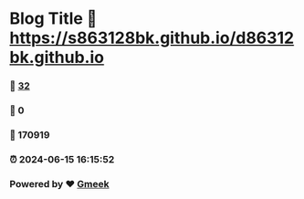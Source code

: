 # Blog Title :link: https://s863128bk.github.io/d86312bk.github.io 
### :page_facing_up: [32](https://s863128bk.github.io/d86312bk.github.io/tag.html) 
### :speech_balloon: 0 
### :hibiscus: 170919 
### :alarm_clock: 2024-06-15 16:15:52 
### Powered by :heart: [Gmeek](https://github.com/Meekdai/Gmeek)
